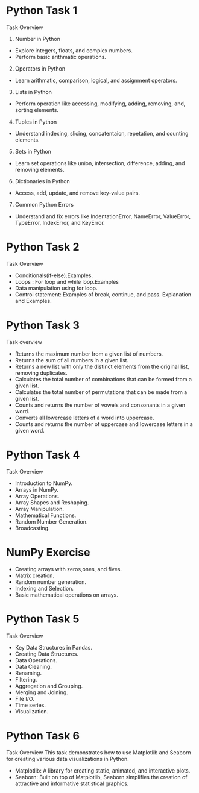 # Python Task 1
Task Overview
 1. Number in Python
   * Explore integers, floats, and complex numbers.
   * Perform basic arithmatic operations.
 2. Operators in Python
   * Learn arithmatic, comparison, logical, and assignment operators.
 3. Lists in Python
   * Perform operation like accessing, modifying, adding, removing, and, sorting elements.
 4. Tuples in Python
   * Understand indexing, slicing, concatentaion, repetation, and counting elements.
 5. Sets in Python
   * Learn set operations like union, intersection, difference, adding, and removing elements.
 6. Dictionaries in Python
   * Access, add, update, and remove key-value pairs.
 7. Common Python Errors
   * Understand and fix errors like IndentationError, NameError, ValueError, TypeError, IndexError, and KeyError.


# Python Task 2
Task Overview  
  * Conditionals(if-else).Examples.  
  * Loops : For loop and while loop.Examples  
  * Data manipulation using for loop.  
  * Control statement: Examples of break, continue, and pass. Explanation and Examples.


# Python Task 3
Task overview
  * Returns the maximum number from a given list of numbers.
  * Returns the sum of all numbers in a given list.
  * Returns a new list with only the distinct elements from the original list, removing duplicates.
  * Calculates the total number of combinations that can be formed from a given list.
  * Calculates the total number of permutations that can be made from a given list.
  * Counts and returns the number of vowels and consonants in a given word.
  * Converts all lowercase letters of a word into uppercase.
  * Counts and returns the number of uppercase and lowercase letters in a given word.

# Python Task 4
 Task Overview
  * Introduction to NumPy.
  * Arrays in NumPy.
  * Array Operations.
  * Array Shapes and Reshaping.
  * Array Manipulation.
  * Mathematical Functions.
  * Random Number Generation.
  * Broadcasting.

# NumPy Exercise
  * Creating arrays with zeros,ones, and fives.
  * Matrix creation.
  * Random number generation.
  * Indexing and Selection.
  * Basic mathematical operations on arrays.

# Python Task 5
  Task Overview
  * Key Data Structures in Pandas.
  * Creating Data Structures.
  * Data Operations.
  * Data Cleaning.
  * Renaming.
  * Filtering.
  * Aggregation and Grouping.
  * Merging and Joining.
  * File I/O.
  * Time series.
  * Visualization.

# Python Task 6
  Task Overview
  This task demonstrates how to use Matplotlib and Seaborn for creating various data visualizations in Python.
  * Matplotlib: A library for creating static, animated, and interactive plots.
  * Seaborn: Built on top of Matplotlib, Seaborn simplifies the creation of attractive and informative statistical graphics.
